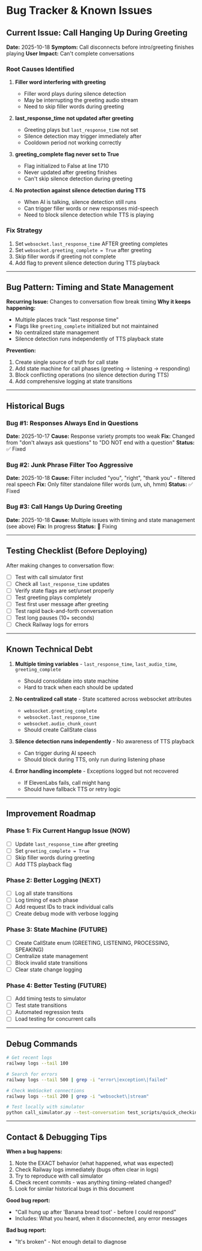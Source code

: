 # Bug Tracker & Known Issues

## Current Issue: Call Hanging Up During Greeting

**Date:** 2025-10-18
**Symptom:** Call disconnects before intro/greeting finishes playing
**User Impact:** Can't complete conversations

### Root Causes Identified

1. **Filler word interfering with greeting**
   - Filler word plays during silence detection
   - May be interrupting the greeting audio stream
   - Need to skip filler words during greeting

2. **last_response_time not updated after greeting**
   - Greeting plays but `last_response_time` not set
   - Silence detection may trigger immediately after
   - Cooldown period not working correctly

3. **greeting_complete flag never set to True**
   - Flag initialized to False at line 1710
   - Never updated after greeting finishes
   - Can't skip silence detection during greeting

4. **No protection against silence detection during TTS**
   - When AI is talking, silence detection still runs
   - Can trigger filler words or new responses mid-speech
   - Need to block silence detection while TTS is playing

### Fix Strategy

1. Set `websocket.last_response_time` AFTER greeting completes
2. Set `websocket.greeting_complete = True` after greeting
3. Skip filler words if greeting not complete
4. Add flag to prevent silence detection during TTS playback

---

## Bug Pattern: Timing and State Management

**Recurring Issue:** Changes to conversation flow break timing
**Why it keeps happening:**
- Multiple places track "last response time"
- Flags like `greeting_complete` initialized but not maintained
- No centralized state management
- Silence detection runs independently of TTS playback state

**Prevention:**
1. Create single source of truth for call state
2. Add state machine for call phases (greeting → listening → responding)
3. Block conflicting operations (no silence detection during TTS)
4. Add comprehensive logging at state transitions

---

## Historical Bugs

### Bug #1: Responses Always End in Questions
**Date:** 2025-10-17
**Cause:** Response variety prompts too weak
**Fix:** Changed from "don't always ask questions" to "DO NOT end with a question"
**Status:** ✅ Fixed

### Bug #2: Junk Phrase Filter Too Aggressive
**Date:** 2025-10-18
**Cause:** Filter included "you", "right", "thank you" - filtered real speech
**Fix:** Only filter standalone filler words (um, uh, hmm)
**Status:** ✅ Fixed

### Bug #3: Call Hangs Up During Greeting
**Date:** 2025-10-18
**Cause:** Multiple issues with timing and state management (see above)
**Fix:** In progress
**Status:** 🔧 Fixing

---

## Testing Checklist (Before Deploying)

After making changes to conversation flow:

- [ ] Test with call simulator first
- [ ] Check all `last_response_time` updates
- [ ] Verify state flags are set/unset properly
- [ ] Test greeting plays completely
- [ ] Test first user message after greeting
- [ ] Test rapid back-and-forth conversation
- [ ] Test long pauses (10+ seconds)
- [ ] Check Railway logs for errors

---

## Known Technical Debt

1. **Multiple timing variables** - `last_response_time`, `last_audio_time`, `greeting_complete`
   - Should consolidate into state machine
   - Hard to track when each should be updated

2. **No centralized call state** - State scattered across websocket attributes
   - `websocket.greeting_complete`
   - `websocket.last_response_time`
   - `websocket.audio_chunk_count`
   - Should create CallState class

3. **Silence detection runs independently** - No awareness of TTS playback
   - Can trigger during AI speech
   - Should block during TTS, only run during listening phase

4. **Error handling incomplete** - Exceptions logged but not recovered
   - If ElevenLabs fails, call might hang
   - Should have fallback TTS or retry logic

---

## Improvement Roadmap

### Phase 1: Fix Current Hangup Issue (NOW)
- [ ] Update `last_response_time` after greeting
- [ ] Set `greeting_complete = True`
- [ ] Skip filler words during greeting
- [ ] Add TTS playback flag

### Phase 2: Better Logging (NEXT)
- [ ] Log all state transitions
- [ ] Log timing of each phase
- [ ] Add request IDs to track individual calls
- [ ] Create debug mode with verbose logging

### Phase 3: State Machine (FUTURE)
- [ ] Create CallState enum (GREETING, LISTENING, PROCESSING, SPEAKING)
- [ ] Centralize state management
- [ ] Block invalid state transitions
- [ ] Clear state change logging

### Phase 4: Better Testing (FUTURE)
- [ ] Add timing tests to simulator
- [ ] Test state transitions
- [ ] Automated regression tests
- [ ] Load testing for concurrent calls

---

## Debug Commands

```bash
# Get recent logs
railway logs --tail 100

# Search for errors
railway logs --tail 500 | grep -i "error\|exception\|failed"

# Check WebSocket connections
railway logs --tail 200 | grep -i "websocket\|stream"

# Test locally with simulator
python call_simulator.py --test-conversation test_scripts/quick_checkin.txt
```

---

## Contact & Debugging Tips

**When a bug happens:**
1. Note the EXACT behavior (what happened, what was expected)
2. Check Railway logs immediately (bugs often clear in logs)
3. Try to reproduce with call simulator
4. Check recent commits - was anything timing-related changed?
5. Look for similar historical bugs in this document

**Good bug report:**
- "Call hung up after 'Banana bread toot' - before I could respond"
- Includes: What you heard, when it disconnected, any error messages

**Bad bug report:**
- "It's broken" - Not enough detail to diagnose
